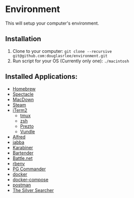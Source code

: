 # Environment
This will setup your computer's environment.

## Installation
1. Clone to your computer: `git clone --recursive git@github.com:douglasrlee/environment.git`
2. Run script for your OS (Currently only one): `./macintosh`

## Installed Applications:
* [Homebrew](https://brew.sh)
* [Spectacle](https://www.spectacleapp.com)
* [MacDown](https://macdown.uranusjr.com)
* [Steam](http://store.steampowered.com)
* [iTerm2](https://www.iterm2.com)
  * [tmux](https://github.com/tmux/tmux)
  * [zsh](http://zsh.sourceforge.net)
  * [Prezto](https://github.com/sorin-ionescu/prezto)
  * [Vundle](https://github.com/VundleVim/Vundle.vim)
* [Alfred](https://www.alfredapp.com/)
* [jabba](https://github.com/shyiko/jabba)
* [Karabiner](https://pqrs.org/osx/karabiner/)
* [Bartender](https://www.macbartender.com/)
* [Battle.net](https://www.blizzard.com/)
* [rbenv](https://github.com/rbenv/rbenv)
* [PG Commander](https://eggerapps.at/pgcommander/)
* [docker](https://www.docker.com/)
* [docker-compose](https://github.com/docker/compose)
* [postman](https://www.getpostman.com/)
* [The Silver Searcher](https://github.com/ggreer/the_silver_searcher)
